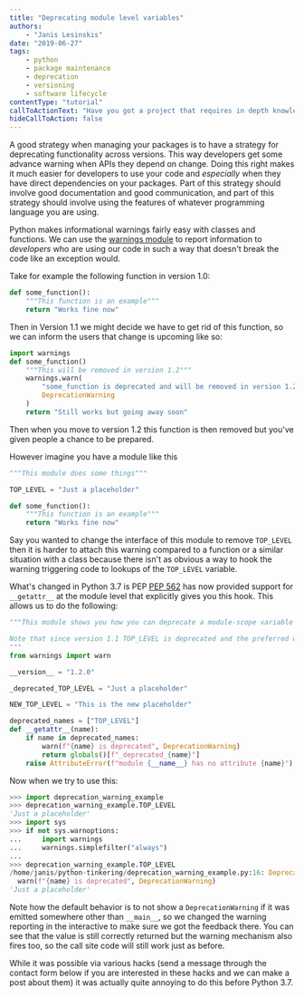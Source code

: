 ```yaml
---
title: "Deprecating module level variables"
authors:
    - "Janis Lesinskis"
date: "2019-06-27"
tags:
    - python
    - package maintenance
    - deprecation
    - versioning
    - software lifecycle
contentType: "tutorial"
callToActionText: "Have you got a project that requires in depth knowledge of Python? We'd love to hear about it so fill in the form below with some details."
hideCallToAction: false
---
```


A good strategy when managing your packages is to have a strategy for deprecating functionality across versions.
This way developers get some advance warning when APIs they depend on change.
Doing this right makes it much easier for developers to use your code and *especially* when they have direct dependencies on your packages.
Part of this strategy should involve good documentation and good communication, and part of this strategy should involve using the features of whatever programming language you are using.

Python makes informational warnings fairly easy with classes and functions.
We can use the [warnings module](https://docs.python.org/3/library/warnings.html#warning-categories) to report information to *developers* who are using our code in such a way that doesn't break the code like an exception would.

Take for example the following function in version 1.0:
```python
def some_function():
    """This function is an example"""
    return "Works fine now"
```

Then in Version 1.1 we might decide we have to get rid of this function, so we can inform the users that change is upcoming like so:
```python
import warnings
def some_function()
    """This will be removed in version 1.2"""
    warnings.warn(
        "some_function is deprecated and will be removed in version 1.2, please use some_other_function instead",
        DeprecationWarning
    )
    return "Still works but going away soon"
```

Then when you move to version 1.2 this function is then removed but you've given people a chance to be prepared.

However imagine you have a module like this

```python
"""This module does some things"""

TOP_LEVEL = "Just a placeholder"

def some_function():
    """This function is an example"""
    return "Works fine now"
```

Say you wanted to change the interface of this module to remove `TOP_LEVEL` then it is harder to attach this warning compared to a function or a similar situation with a class because there isn't as obvious a way to hook the warning triggering code to lookups of the `TOP_LEVEL` variable.

What's changed in Python 3.7 is PEP [PEP 562](https://www.python.org/dev/peps/pep-0562/) has now provided support for `__getattr__` at the module level that explicitly gives you this hook. This allows us to do the following:


```python
"""This module shows you how you can deprecate a module-scope variable

Note that since version 1.1 TOP_LEVEL is deprecated and the preferred way is to use NEW_TOP_LEVEL
"""
from warnings import warn

__version__ = "1.2.0"

_deprecated_TOP_LEVEL = "Just a placeholder"

NEW_TOP_LEVEL = "This is the new placeholder"

deprecated_names = ["TOP_LEVEL"]
def __getattr__(name):
    if name in deprecated_names:
        warn(f"{name} is deprecated", DeprecationWarning)
        return globals()[f"_deprecated_{name}"]
    raise AttributeError(f"module {__name__} has no attribute {name}")
```
Now when we try to use this:

```python
>>> import deprecation_warning_example
>>> deprecation_warning_example.TOP_LEVEL
'Just a placeholder'
>>> import sys
>>> if not sys.warnoptions:
...     import warnings
...     warnings.simplefilter("always")
... 
>>> deprecation_warning_example.TOP_LEVEL
/home/janis/python-tinkering/deprecation_warning_example.py:16: DeprecationWarning: TOP_LEVEL is deprecated
  warn(f"{name} is deprecated", DeprecationWarning)
'Just a placeholder'
```

Note how the default behavior is to not show a `DeprecationWarning` if it was emitted somewhere other than `__main__`, so we changed the warning reporting in the interactive to make sure we got the feedback there.
You can see that the value is still correctly returned but the warning mechanism also fires too, so the call site code will still work just as before.

While it was possible via various hacks (send a message through the contact form below if you are interested in these hacks and we can make a post about them) it was actually quite annoying to do this before Python 3.7.
